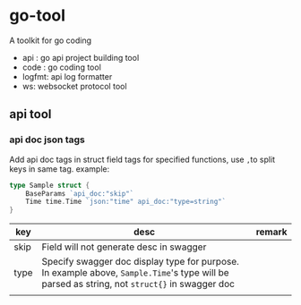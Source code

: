 # go-tool
A toolkit for go coding

- api : go api project building tool
- code : go coding tool
- logfmt: api log formatter
- ws: websocket protocol tool

## api tool
### api doc json tags
Add api doc tags in struct field tags for specified functions, use `,`to split keys in same tag.
example:

```go
type Sample struct {
	BaseParams `api_doc:"skip"`
	Time time.Time `json:"time" api_doc:"type=string"`
}
```



| key  | desc                                                         | remark |
| ---- | ------------------------------------------------------------ | ------ |
| skip | Field will not generate desc in swagger                      |        |
| type | Specify swagger doc display type for purpose. In example above, `Sample.Time`'s type will be parsed as string, not `struct{}` in swagger doc |        |
|      |                                                              |        |

